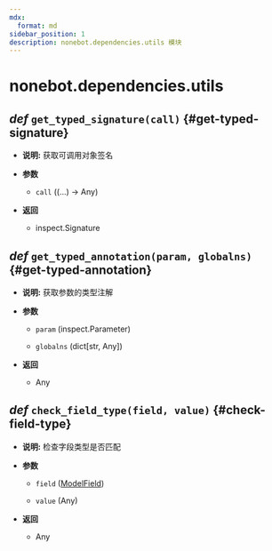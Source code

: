 ```yaml
---
mdx:
  format: md
sidebar_position: 1
description: nonebot.dependencies.utils 模块
---
```


# nonebot.dependencies.utils

## _def_ `get_typed_signature(call)` {#get-typed-signature}

- **说明:** 获取可调用对象签名

- **参数**
  - `call` ((...) -> Any)

- **返回**
  - inspect.Signature

## _def_ `get_typed_annotation(param, globalns)` {#get-typed-annotation}

- **说明:** 获取参数的类型注解

- **参数**
  - `param` (inspect.Parameter)

  - `globalns` (dict[str, Any])

- **返回**
  - Any

## _def_ `check_field_type(field, value)` {#check-field-type}

- **说明:** 检查字段类型是否匹配

- **参数**
  - `field` ([ModelField](../compat.md#ModelField))

  - `value` (Any)

- **返回**
  - Any
